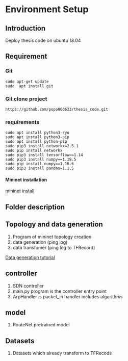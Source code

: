 # Environment Setup
## Introduction
Deploy thesis code on ubuntu 18.04

## Requirement
### Git
```
sudo apt-get update
sudo  apt install git
```
### Git clone project
```
https://github.com/popo860623/thesis_code.git
```

### requirements
```
sudo apt install python3-ryu
sudo apt install python3-pip
sudo apt install python-pip
sudo pip3 install networkx=2.5.1
sudo pip install networkx
sudo pip3 install tensorflow==1.14
sudo pip3 install numpy==1.19.5
sudo pip install numpy==1.16.6
sudo pip3 install pandas=1.1.5
```
#### Mininet installation
[mininet install](https://hackmd.io/3N2L8HzzQhKqw6hXQDZhcg?view)

## Folder description
## Topology and data generation
1. Program of mininet topology creation
2. data generation (ping log)
3. data transfomer (ping log to TFRecord)

[Data generation tutorial](https://github.com/popo860623/thesis_code/tree/main/Topology%20and%20data_generation)
## controller
1. SDN controller
1. main.py program is the controller entry point
2. ArpHandler is packet_in handler includes algorithms

## model
1. RouteNet pretrained model

## Datasets
1. Datasets which already transform to TFRecods
